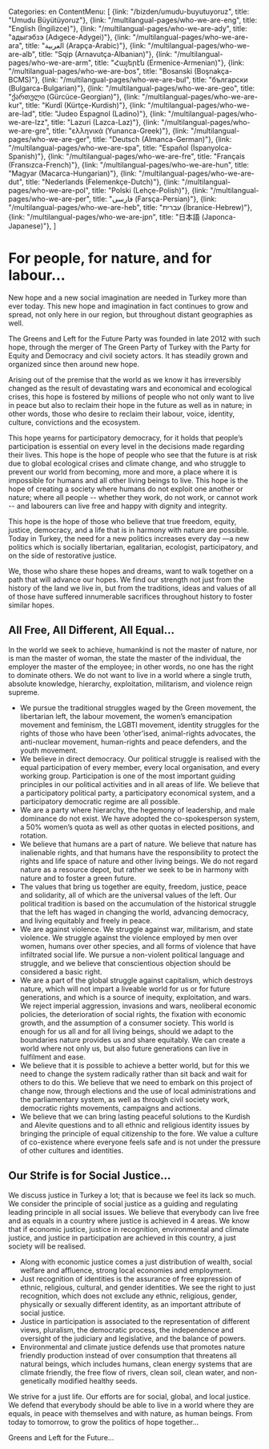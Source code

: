 Categories: en
ContentMenu: [
  {link: "/bizden/umudu-buyutuyoruz", title: "Umudu Büyütüyoruz"},
  {link: "/multilangual-pages/who-we-are-eng", title: "English (İngilizce)"},
  {link: "/multilangual-pages/who-we-are-ady", title: "адыгэбзэ (Adıgece-Adygei)"},
  {link: "/multilangual-pages/who-we-are-ara", title: "العربية (Arapça-Arabic)"},
  {link: "/multilangual-pages/who-we-are-alb", title: "Sqip (Arnavutça-Albanian)"},
  {link: "/multilangual-pages/who-we-are-arm", title: "Հայերէն (Ermenice-Armenian)"},
  {link: "/multilangual-pages/who-we-are-bos", title: "Bosanski (Boşnakça-BCMS)"},
  {link: "/multilangual-pages/who-we-are-bul", title: "български (Bulgarca-Bulgarian)"},
  {link: "/multilangual-pages/who-we-are-geo", title: "ქართული (Gürcüce-Georgian)"},
  {link: "/multilangual-pages/who-we-are-kur", title: "Kurdî (Kürtçe-Kurdish)"},
  {link: "/multilangual-pages/who-we-are-lad", title: "Judeo Espagnol (Ladino)"},
  {link: "/multilangual-pages/who-we-are-lzz", title: "Lazuri (Lazca-Laz)"},
  {link: "/multilangual-pages/who-we-are-gre", title: "ελληνικά (Yunanca-Greek)"},
  {link: "/multilangual-pages/who-we-are-ger", title: "Deutsch (Almanca-German)"},
  {link: "/multilangual-pages/who-we-are-spa", title: "Español (İspanyolca-Spanish)"},
  {link: "/multilangual-pages/who-we-are-fre", title: "Français (Fransızca-French)"},
  {link: "/multilangual-pages/who-we-are-hun", title: "Magyar (Macarca-Hungarian)"},
  {link: "/multilangual-pages/who-we-are-dut", title: "Nederlands (Felemenkçe-Dutch)"},
  {link: "/multilangual-pages/who-we-are-pol", title: "Polski (Lehçe-Polish)"},
  {link: "/multilangual-pages/who-we-are-per", title: "فارسى (Farsça-Persian)"},
  {link: "/multilangual-pages/who-we-are-heb", title: "עברית (İbranice-Hebrew)"},
  {link: "/multilangual-pages/who-we-are-jpn", title: "日本語 (Japonca-Japanese)"},
  ]

# For people, for nature, and for labour… 
New hope and a new social imagination are needed in Turkey more than ever today. This new hope and imagination in fact continues to grow and spread, not only here in our region, but throughout distant geographies as well.

The Greens and Left for the Future Party was founded in late 2012 with such hope, through the merger of The Green Party of Turkey with the Party for Equity and Democracy and civil society actors. It has steadily grown and organized since then around new hope.

Arising out of the premise that the world as we know it has irreversibly changed as the result of devastating wars and economical and ecological crises, this hope is fostered by millions of people who not only want to live in peace but also to reclaim their hope in the future as well as in nature; in other words, those who desire to reclaim their labour, voice, identity, culture, convictions and the ecosystem.

This hope yearns for participatory democracy, for it holds that people’s participation is essential on every level in the decisions made regarding their lives.
This hope is the hope of people who see that the future is at risk due to global ecological crises and climate change, and who struggle to prevent our world from becoming, more and more, a place where it is impossible for humans and all other living beings to live.
This hope is the hope of creating a society where humans do not exploit one another or nature; where all people -- whether they work, do not work, or cannot work -- and labourers can live free and happy with dignity and integrity.

This hope is the hope of those who believe that true freedom, equity, justice, democracy, and a life that is in harmony with nature are possible.
Today in Turkey, the need for a new politics increases every day —a new politics which is socially libertarian, egalitarian, ecologist, participatory, and on the side of restorative justice.

We, those who share these hopes and dreams, want to walk together on a path that will advance our hopes.
We find our strength not just from the history of the land we live in, but from the traditions, ideas and values of all of those have suffered innumerable sacrifices throughout history to foster similar hopes.

## All Free, All Different, All Equal…

In the world we seek to achieve, humankind is not the master of nature, nor is man the master of woman, the state the master of the individual, the employer the master of the employee; in other words, no one has the right to dominate others. We do not want to live in a world where a single truth, absolute knowledge, hierarchy, exploitation, militarism, and violence reign supreme.

- We pursue the traditional struggles waged by the Green movement, the libertarian left, the labour movement, the women’s emancipation movement and feminism, the LGBTI movement, identity struggles for the rights of those who have been ‘other’ised, animal-rights advocates, the anti-nuclear movement, human-rights and peace defenders, and the youth movement.
- We believe in direct democracy. Our political struggle is realised with the equal participation of every member, every local organisation, and every working group. Participation is one of the most important guiding principles in our political activities and in all areas of life. We believe that a participatory political party, a participatory economical system, and a participatory democratic regime are all possible.
- We are a party where hierarchy, the hegemony of leadership, and male dominance do not exist. We have adopted the co-spokesperson system, a 50% women’s quota as well as other quotas in elected positions, and rotation.
- We believe that humans are a part of nature. We believe that nature has inalienable rights, and that humans have the responsibility to protect the rights and life space of nature and other living beings. We do not regard nature as a resource depot, but rather we seek to be in harmony with nature and to foster a green future.
- The values that bring us together are equity, freedom, justice, peace and solidarity, all of which are the universal values of the left. Our political tradition is based on the accumulation of the historical struggle that the left has waged in changing the world, advancing democracy, and living equitably and freely in peace.
- We are against violence. We struggle against war, militarism, and state violence. We struggle against the violence employed by men over women, humans over other species, and all forms of violence that have infiltrated social life. We pursue a non-violent political language and struggle, and we believe that conscientious objection should be considered a basic right.
- We are a part of the global struggle against capitalism, which destroys nature, which will not impart a liveable world for us or for future generations, and which is a source of inequity, exploitation, and wars. We reject imperial aggression, invasions and wars, neoliberal economic policies, the deterioration of social rights, the fixation with economic growth, and the assumption of a consumer society. This world is enough for us all and for all living beings, should we adapt to the boundaries nature provides us and share equitably. We can create a world where not only us, but also future generations can live in fulfilment and ease.
- We believe that it is possible to achieve a better world, but for this we need to change the system radically rather than sit back and wait for others to do this. We believe that we need to embark on this project of change now, through elections and the use of local administrations and the parliamentary system, as well as through civil society work, democratic rights movements, campaigns and actions.
- We believe that we can bring lasting peaceful solutions to the Kurdish and Alevite questions and to all ethnic and religious identity issues by bringing the principle of equal citizenship to the fore. We value a culture of co-existence where everyone feels safe and is not under the pressure of other cultures and identities.

## Our Strife is for Social Justice…
We discuss justice in Turkey a lot; that is because we feel its lack so much. We consider the principle of social justice as a guiding and regulating leading principle in all social issues. 
We believe that everybody can live free and as equals in a country where justice is achieved in 4 areas. 
We know that if economic justice, justice in recognition, environmental and climate justice, and justice in participation are achieved in this country, a just society will be realised.

- Along with economic justice comes a just distribution of wealth, social welfare and affluence, strong local economies and employment.
- Just recognition of identities is the assurance of free expression of ethnic, religious, cultural, and gender identities. We see the right to just recognition, which does not exclude any ethnic, religious, gender, physically or sexually different identity, as an important attribute of social justice.
- Justice in participation is associated to the representation of different views, pluralism, the democratic process, the independence and oversight of the judiciary and legislative, and the balance of powers.
- Environmental and climate justice defends use that promotes nature friendly production instead of over consumption that threatens all natural beings, which includes humans, clean energy systems that are climate friendly, the free flow of rivers, clean soil, clean water, and non-genetically modified healthy seeds.

We strive for a just life. Our efforts are for social, global, and local justice. We defend that everybody should be able to live in a world where they are equals, in peace with themselves and with nature, as human beings.
From today to tomorrow, to grow the politics of hope together…

Greens and Left for the Future…


